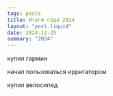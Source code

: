 ```yaml
---
tags: posts
title: Итоги года 2024
layout: "post.liquid"
date: 2024-12-25
summary: "2024"
---
```


купил гармин

начал пользоваться ирригатором

купил велосипед
